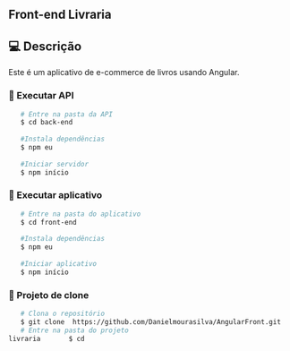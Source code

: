 ## Front-end Livraria

##  💻 Descrição

Este é um aplicativo de e-commerce de livros usando Angular.

###  📝 Executar API

```bash
   # Entre na pasta da API
   $ cd back-end
   
   #Instala dependências
   $ npm eu
   
   #Iniciar servidor
   $ npm início
```

###  📝 Executar aplicativo

```bash
   # Entre na pasta do aplicativo
   $ cd front-end
   
   #Instala dependências
   $ npm eu
   
   #Iniciar aplicativo
   $ npm início
```
###  📝 Projeto de clone

```bash
   # Clona o repositório
   $ git clone  https://github.com/Danielmourasilva/AngularFront.git
   # Entre na pasta do projeto
livraria       $ cd
